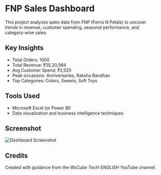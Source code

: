 # FNP Sales Dashboard

This project analyzes sales data from FNP (Ferns N Petals) to uncover trends in revenue, customer spending, seasonal performance, and category-wise sales.

## Key Insights
- Total Orders: 1000
- Total Revenue: ₹35,20,984
- Avg Customer Spend: ₹3,520
- Peak occasions: Anniversaries, Raksha Bandhan
- Top Categories: Colors, Sweets, Soft Toys

## Tools Used
- Microsoft Excel (or Power BI)
- Data visualization and business intelligence techniques

## Screenshot
![Dashboard Screenshot](insert-screenshot-url-here)

## Credits
Created with guidance from the *WsCube Tech! ENGLISH* YouTube channel.
